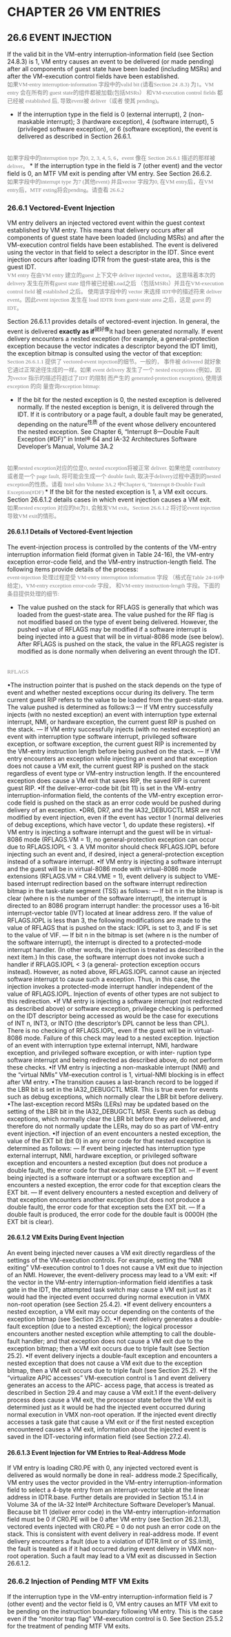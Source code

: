 # CHAPTER 26 VM ENTRIES

## 26.6 EVENT INJECTION
If the valid bit in the VM-entry interruption-information field
(see Section 24.8.3) is 1, VM entry causes an event to be delivered
(or made pending) after all components of guest state have been
loaded (including MSRs) and after the VM-execution control fields
have been established.
<br/>
<font color=gray face="黑体" size=2>
如果VM-entry interruption-information 字段中的valid bit (请看Section 24
.8.3) 为1。VM entry 会在所有的 guest state的组件都被加载(包括MSRs）
和VM-execution control fields 都已经被 established 后, 导致event被
deliver（或者 使其 pending)。
</font>

* If the interruption type in the field is 0 (external interrupt),
2 (non-maskable interrupt); 3 (hardware exception), 4 (software 
interrupt), 5 (privileged software exception), or 6 (software
exception), the event is delivered as described in Section 26.6.1.
<br/>
<font color=gray face="黑体" size=2>
如果字段中的interruption type 为0, 2, 3, 4, 5, 6，event 像在 Section 
26.6.1 描述的那样被 deliver。
</font>
* If the interruption type in the field is 7 (other event) and
the vector field is 0, an MTF VM exit is pending after VM entry.
See Section 26.6.2.
<br/>
<font color=gray face="黑体" size=2>
如果字段中的interrupt type 为7 (其他event) 并且vector 字段为0,
在VM entry后，在VM entry后，MTF exting将会pending。请查看
26.6.2
</font>

### 26.6.1 Vectored-Event Injection
VM entry delivers an injected vectored event within the guest
context established by VM entry. This means that delivery occurs
after all components of guest state have been loaded (including
MSRs) and after the VM-execution control fields have been established.
The event is delivered using the vector in that field to select
a descriptor in the IDT. Since event injection occurs after loading
IDTR from the guest-state area, this is the guest IDT.
<br/>
<font color=gray face="黑体" size=2>
VM entry 在由VM entry 建立的guest 上下文中 deliver injected vector。
这意味着本次的delivery 发生在所有guest state 组件被已经被Load之后
（包括MSRs）并且在VM-execution control field 被 established 之后。
使用该字段中的 vector 来选择 IDT中的描述符来 deliver event。因此event
injection 发生在 load IDTR from guest-state area 之后，这是 guest 的IDT。
</font>

Section 26.6.1.1 provides details of vectored-event injection.
In general, the event is delivered **exactly as if**<sup>就好像</sup>it had been 
generated normally. If event delivery encounters a nested exception
(for example, a general-protection exception because the vector
indicates a descriptor beyond the IDT limit), the exception
bitmap is consulted using the vector of that exception:
<br/>
<font color=gray face="黑体" size=2>
Section 26.6.1.1 提供了 vectored-event injection的细节。一般的，
事件被 delivered 就好象它通过正常途径生成的一样。如果 event delivery
发生了一个 nested exceptions (例如，因为vector 指示的描述符超过了IDT
的限制 而产生的 generated-protection exception), 使用该exception 的向
量查询exception bitmap:
</font>

* If the bit for the nested exception is 0, the nested exception
is delivered normally. If the nested exception is benign, it 
is delivered through the IDT. If it is contributory or a page
fault, a double fault may be generated, depending on the nature<sup>性质</sup>
of the event whose delivery encountered the nested exception.
See Chapter 6, “Interrupt 8—Double Fault Exception (#DF)” in 
Intel® 64 and IA-32 Architectures Software Developer’s Manual,
Volume 3A.2
<br/>
<font color=gray face="黑体" size=2>
如果nested exception对应的位是0, nested exception将被正常 deliver.
如果他是 contributory 或者是一个 page fault, 将可能会生成一个 double fault,
取决于delivery过程中遇到的nested exception的性质。请看 Intel sdm Volume
3A.2 中Chapter 6, "Interrupt 8-Double Fault Exception(#DF) 
</font>
* If the bit for the nested exception is 1, a VM exit occurs.
Section 26.6.1.2 details cases in which event injection causes
a VM exit.
<br/>
<font color=gray face="黑体" size=2>
如果nested exception 对应的bit为1, 会触发VM exit。Section 26.6.1.2
将讨论event injection 导致VM exit的情形。
</font>

#### 26.6.1.1 Details of Vectored-Event Injection
The event-injection process is controlled by the contents of 
the VM-entry interruption information field (format given in 
Table 24-16), the VM-entry exception error-code field, and the
VM-entry instruction-length field. The following items provide
details of the process:
<br/>
<font color=gray face="黑体" size=2>
event-injection 处理过程是受 VM-entry interruption information 字段
（格式在Table 24-16中给定)，VM-entry exception error-code 字段，
和VM-entry instruction-length 字段。下面的条目提供处理的细节:
</font>
* The value pushed on the stack for RFLAGS is generally that 
which was loaded from the guest-state area. The value pushed 
for the RF flag is not modified based on the type of event being
delivered. However, the pushed value of RFLAGS may be modified
if a software interrupt is being injected into a guest that will
be in virtual-8086 mode (see below). After RFLAGS is pushed on
the stack, the value in the RFLAGS register is modified as is
done normally when delivering an event through the IDT.
<br/>
<font color=gray face="黑体" size=2>
RFLAGS
</font>

•The instruction pointer that is pushed on the stack depends on the type of event and whether nested exceptions
occur during its delivery. The term current guest RIP refers to the value to be loaded from the guest-state
area. The value pushed is determined as follows:3
— If VM entry successfully injects (with no nested exception) an event with interruption type external
interrupt, NMI, or hardware exception, the current guest RIP is pushed on the stack.
— If VM entry successfully injects (with no nested exception) an event with interruption type software
interrupt, privileged software exception, or software exception, the current guest RIP is incremented by the
VM-entry instruction length before being pushed on the stack.
— If VM entry encounters an exception while injecting an event and that exception does not cause a VM exit,
the current guest RIP is pushed on the stack regardless of event type or VM-entry instruction length. If the
encountered exception does cause a VM exit that saves RIP, the saved RIP is current guest RIP.
•If the deliver-error-code bit (bit 11) is set in the VM-entry interruption-information field, the contents of the
VM-entry exception error-code field is pushed on the stack as an error code would be pushed during delivery of
an exception.
•DR6, DR7, and the IA32_DEBUGCTL MSR are not modified by event injection, even if the event has vector 1
(normal deliveries of debug exceptions, which have vector 1, do update these registers).
•If VM entry is injecting a software interrupt and the guest will be in virtual-8086 mode (RFLAGS.VM = 1), no
general-protection exception can occur due to RFLAGS.IOPL < 3. A VM monitor should check RFLAGS.IOPL
before injecting such an event and, if desired, inject a general-protection exception instead of a software
interrupt.
•If VM entry is injecting a software interrupt and the guest will be in virtual-8086 mode with virtual-8086 mode
extensions (RFLAGS.VM = CR4.VME = 1), event delivery is subject to VME-based interrupt redirection based
on the software interrupt redirection bitmap in the task-state segment (TSS) as follows:
— If bit n in the bitmap is clear (where n is the number of the software interrupt), the interrupt is directed to
an 8086 program interrupt handler: the processor uses a 16-bit interrupt-vector table (IVT) located at
linear address zero. If the value of RFLAGS.IOPL is less than 3, the following modifications are made to the
value of RFLAGS that is pushed on the stack: IOPL is set to 3, and IF is set to the value of VIF.
— If bit n in the bitmap is set (where n is the number of the software interrupt), the interrupt is directed to a
protected-mode interrupt handler. (In other words, the injection is treated as described in the next item.)
In this case, the software interrupt does not invoke such a handler if RFLAGS.IOPL < 3 (a general-
protection exception occurs instead). However, as noted above, RFLAGS.IOPL cannot cause an injected
software interrupt to cause such a exception. Thus, in this case, the injection invokes a protected-mode
interrupt handler independent of the value of RFLAGS.IOPL.
Injection of events of other types are not subject to this redirection.
•If VM entry is injecting a software interrupt (not redirected as described above) or software exception, privilege
checking is performed on the IDT descriptor being accessed as would be the case for executions of INT n, INT3,
or INTO (the descriptor’s DPL cannot be less than CPL). There is no checking of RFLAGS.IOPL, even if the guest
will be in virtual-8086 mode. Failure of this check may lead to a nested exception. Injection of an event with
interruption type external interrupt, NMI, hardware exception, and privileged software exception, or with inter-
ruption type software interrupt and being redirected as described above, do not perform these checks.
•If VM entry is injecting a non-maskable interrupt (NMI) and the “virtual NMIs” VM-execution control is 1,
virtual-NMI blocking is in effect after VM entry.
•The transition causes a last-branch record to be logged if the LBR bit is set in the IA32_DEBUGCTL MSR. This is
true even for events such as debug exceptions, which normally clear the LBR bit before delivery.
•The last-exception record MSRs (LERs) may be updated based on the setting of the LBR bit in the
IA32_DEBUGCTL MSR. Events such as debug exceptions, which normally clear the LBR bit before they are
delivered, and therefore do not normally update the LERs, may do so as part of VM-entry event injection.
•If injection of an event encounters a nested exception, the value of the EXT bit (bit 0) in any error code for that
nested exception is determined as follows:
— If event being injected has interruption type external interrupt, NMI, hardware exception, or privileged
software exception and encounters a nested exception (but does not produce a double fault), the error code
for that exception sets the EXT bit.
— If event being injected is a software interrupt or a software exception and encounters a nested exception,
the error code for that exception clears the EXT bit.
— If event delivery encounters a nested exception and delivery of that exception encounters another
exception (but does not produce a double fault), the error code for that exception sets the EXT bit.
— If a double fault is produced, the error code for the double fault is 0000H (the EXT bit is clear).

#### 26.6.1.2 VM Exits During Event Injection

An event being injected never causes a VM exit directly regardless of the settings of the VM-execution controls. For
example, setting the “NMI exiting” VM-execution control to 1 does not cause a VM exit due to injection of an NMI.
However, the event-delivery process may lead to a VM exit:
•If the vector in the VM-entry interruption-information field identifies a task gate in the IDT, the attempted task
switch may cause a VM exit just as it would had the injected event occurred during normal execution in VMX
non-root operation (see Section 25.4.2).
•If event delivery encounters a nested exception, a VM exit may occur depending on the contents of the
exception bitmap (see Section 25.2).
•If event delivery generates a double-fault exception (due to a nested exception); the logical processor
encounters another nested exception while attempting to call the double-fault handler; and that exception does
not cause a VM exit due to the exception bitmap; then a VM exit occurs due to triple fault (see Section 25.2).
•If event delivery injects a double-fault exception and encounters a nested exception that does not cause a
VM exit due to the exception bitmap, then a VM exit occurs due to triple fault (see Section 25.2).
•If the “virtualize APIC accesses” VM-execution control is 1 and event delivery generates an access to the APIC-
access page, that access is treated as described in Section 29.4 and may cause a VM exit.1
If the event-delivery process does cause a VM exit, the processor state before the VM exit is determined just as it
would be had the injected event occurred during normal execution in VMX non-root operation. If the injected event
directly accesses a task gate that cause a VM exit or if the first nested exception encountered causes a VM exit,
information about the injected event is saved in the IDT-vectoring information field (see Section 27.2.4).

#### 26.6.1.3 Event Injection for VM Entries to Real-Address Mode
If VM entry is loading CR0.PE with 0, any injected vectored event is delivered as would normally be done in real-
address mode.2 Specifically, VM entry uses the vector provided in the VM-entry interruption-information field to
select a 4-byte entry from an interrupt-vector table at the linear address in IDTR.base. Further details are provided
in Section 15.1.4 in Volume 3A of the IA-32 Intel® Architecture Software Developer’s Manual.
Because bit 11 (deliver error code) in the VM-entry interruption-information field must be 0 if CR0.PE will be 0 after
VM entry (see Section 26.2.1.3), vectored events injected with CR0.PE = 0 do not push an error code on the stack.
This is consistent with event delivery in real-address mode.
If event delivery encounters a fault (due to a violation of IDTR.limit or of SS.limit), the fault is treated as if it had
occurred during event delivery in VMX non-root operation. Such a fault may lead to a VM exit as discussed in
Section 26.6.1.2.

### 26.6.2 Injection of Pending MTF VM Exits
If the interruption type in the VM-entry interruption-information field is 7 (other event) and the vector field is 0,
VM entry causes an MTF VM exit to be pending on the instruction boundary following VM entry. This is the case
even if the “monitor trap flag” VM-execution control is 0. See Section 25.5.2 for the treatment of pending MTF
VM exits.

